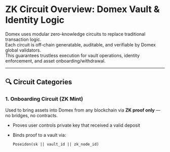 # ZK Circuit Overview: Domex Vault & Identity Logic

Domex uses modular zero-knowledge circuits to replace traditional transaction logic.  
Each circuit is off-chain generatable, auditable, and verifiable by Domex global validators.  
This guarantees trustless execution for vault operations, identity enforcement, and asset onboarding/withdrawal.

---

## 🔍 Circuit Categories

### 1. Onboarding Circuit (ZK Mint)

Used to bring assets into Domex from any blockchain via **ZK proof only** — no bridges, no contracts.

- Proves user controls private key that received a valid deposit
- Binds proof to a vault via:
  
  ```text
  Poseidon(sk || vault_id || zk_node_id)
